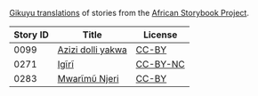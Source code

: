 [Gikuyu translations](http://my.africanstorybook.org/language/gikuyu) of stories from the [African Storybook Project](http://my.africanstorybook.org).

Story ID | Title | License
-------- | ----- | -------
0099 | [Azizi dolli yakwa](http://africanstorybook.org/stories/azizi-dolli-yakwa) | [CC-BY](https://creativecommons.org/licenses/by/3.0/)
0271 | [Igĩrĩ](http://africanstorybook.org/stories/igĩrĩ) | [CC-BY-NC](https://creativecommons.org/licenses/by-nc/3.0/)
0283 | [Mwarῖmῦ Njeri](http://africanstorybook.org/stories/mwarῖmῦ-njeri) | [CC-BY](https://creativecommons.org/licenses/by/3.0/)
